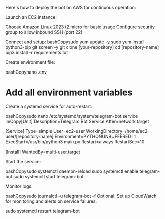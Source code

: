 Here's how to deploy the bot on AWS for continuous operation:

Launch an EC2 instance:


Choose Amazon Linux 2023
t2.micro for basic usage
Configure security group to allow inbound SSH (port 22)


Connect and setup:
bashCopysudo yum update -y
sudo yum install python3-pip git screen -y
git clone [your-repository]
cd [repository-name]
pip3 install -r requirements.txt

Create environment file:

bashCopynano .env
# Add all environment variables

Create a systemd service for auto-restart:

bashCopysudo nano /etc/systemd/system/telegram-bot.service
iniCopy[Unit]
Description=Telegram Bot Service
After=network.target

[Service]
Type=simple
User=ec2-user
WorkingDirectory=/home/ec2-user/[repository-name]
Environment=PYTHONUNBUFFERED=1
ExecStart=/usr/bin/python3 main.py
Restart=always
RestartSec=10

[Install]
WantedBy=multi-user.target

Start the service:

bashCopysudo systemctl daemon-reload
sudo systemctl enable telegram-bot
sudo systemctl start telegram-bot

Monitor logs:

bashCopysudo journalctl -u telegram-bot -f
Optional: Set up CloudWatch for monitoring and alerts on service failures.

sudo systemctl restart telegram-bot
